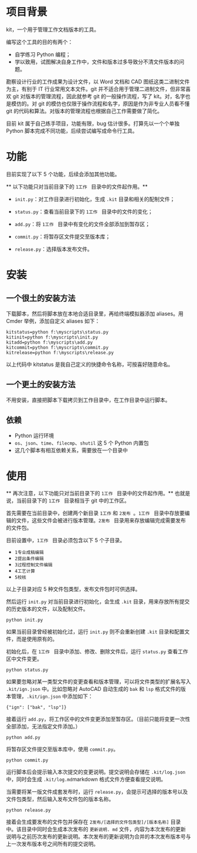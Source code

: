 # 项目背景

kit，一个用于管理工作文档版本的工具。

编写这个工具的目的有两个：

- 自学练习 Python 编程；
- 学以致用，试图解决自身工作中，文件和版本过多导致分不清文件版本的问题。

勘察设计行业的工作成果为设计文件，以 Word 文档和 CAD 图纸这类二进制文件为主，有别于 IT 行业常用文本文件。git 并不适合用于管理二进制文件，但非常喜欢 git 对版本的管理流程，因此就参考 git 的一般操作流程，写了 kit。对，名字也是模仿的。对 git 的模仿也仅限于操作流程和名字，原因是作为非专业人员看不懂 git 的代码和算法。对版本的管理流程也根据自己工作需要做了简化。

目前 kit 属于自己练手项目，功能有限，bug 估计很多。打算先以一个个单独 Python 脚本完成不同功能，后续尝试编写成命令行工具。

# 功能

目前实现了以下 5 个功能，后续会添加其他功能。

** 以下功能只对当前目录下的 `1工作 ` 目录中的文件起作用。**

- `init.py`：对工作目录进行初始化，生成 `.kit` 目录和相关的配制文件；

- `status.py`：查看当前目录下的 `1工作 ` 目录中的文件的变化；

- `add.py`：将 `1工作 ` 目录中有变化的文件全部添加到暂存区；

- `commit.py`：将暂存区文件提交至版本库；

- `release.py`：选择版本发布文件。

# 安装

## 一个很土的安装方法

下载脚本，然后将脚本放在本地合适目录里，再给终端模拟器添加 aliases。用 Cmder 举例，添加自定义 aliases 如下：

```
kitstatus=python f:\myscripts\status.py
kitinit=python f:\myscripts\init.py
kitadd=python f:\myscripts\add.py
kitcommit=python f:\myscripts\commit.py
kitrelease=python f:\myscripts\release.py
```

以上代码中 kitstatus 是我自己定义的快捷命令名称，可按喜好随意命名。

## 一个更土的安装方法

不用安装，直接把脚本下载拷贝到工作目录中，在工作目录中运行脚本。

## 依赖

- Python 运行环境
- `os`、`json`、`time`、`filecmp`、`shutil` 这 5 个 Python 内置包
- 这几个脚本有相互依赖关系，需要放在一个目录中

# 使用

** 再次注意，以下功能只对当前目录下的 `1工作 ` 目录中的文件起作用。** 也就是说，当前目录下的 `1工作 ` 目录相当于 git 中的工作区。

首先需要在当前目录中，创建两个新目录 `1工作` 和 `2发布 `。`1工作 ` 目录中存放要编辑的文件，这些文件会被进行版本管理。`2发布 ` 目录用来存放编辑完成需要发布的文件包。

目前设置中，`1工作 ` 目录必须包含以下 5 个子目录。

- `1专业成稿编辑 `
- `2提出条件编辑 `
- `3过程控制文件编辑 `
- `4工艺计算 `
- `5校核 `

以上子目录对应 5 种文件包类型，发布文件包时可供选择。

然后运行 `init.py` 对当前目录进行初始化，会生成 `.kit` 目录，用来存放所有提交的历史版本的文件，以及配制文件。

```
python init.py
```

如果当前目录曾经被初始化过，运行 `init.py` 则不会重新创建 `.kit` 目录和配置文件，而是使用原有的。

初始化后，在 `1工作 ` 目录中添加、修改、删除文件后，运行 `status.py` 查看工作区中文件变更。

```
python status.py
```

如果要忽略对某一类型文件的变更查看和版本管理，可以将文件类型的扩展名写入 `.kit/ign.json` 中。比如忽略对 AutoCAD 自动生成的 `bak` 和 `lsp` 格式文件的版本管理，`.kit/ign.json` 中添加如下：

```
{"ign": ["bak", "lsp"]}
```

接着运行 `add.py`，将工作区中的文件变更添加至暂存区。（目前只能将变更一次性全部添加，无法指定文件添加。）

```
python add.py
```

将暂存区文件提交至版本库中，使用 `commit.py`。

```
python commit.py
```

运行脚本后会提示输入本次提交的变更说明。提交说明会存储在 `.kit/log.json` 中，同时会生成 `.kit/log.md`markdown 格式文件方便查看提交说明。

当需要将某一版文件成套发布时，运行 `release.py`，会提示可选择的版本号以及文件包类型，然后输入发布文件包的版本名称。

```
python release.py
```

接着会生成要发布的文件包并保存在 `2发布/[选择的文件包类型]/[版本名称]` 目录中。该目录中同时会生成本次发布的 `更新说明. md` 文件，内容为本次发布的更新说明与之前历次发布的更新说明。本次发布的更新说明为合并的本次发布版本号与上一次发布版本号之间所有的提交说明。